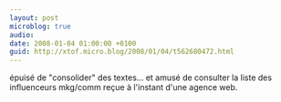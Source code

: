 ```yaml
---
layout: post
microblog: true
audio: 
date: 2008-01-04 01:00:00 +0100
guid: http://xtof.micro.blog/2008/01/04/t562680472.html
---
```

épuisé de "consolider" des textes... et amusé de consulter la liste des influenceurs mkg/comm reçue à l'instant d'une agence web.
